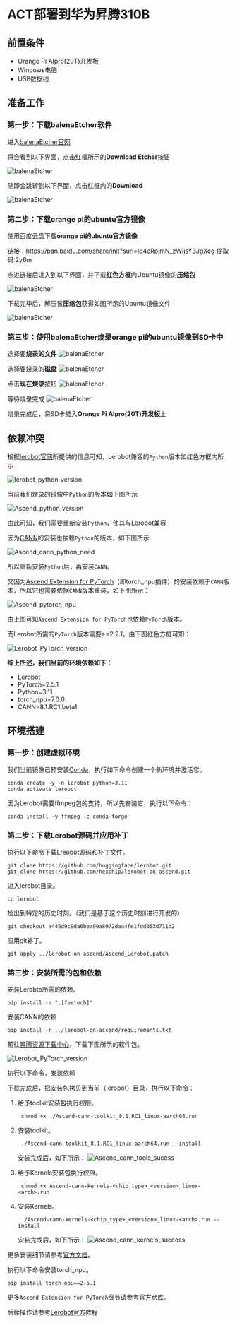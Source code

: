 # ACT部署到华为昇腾310B

## 前置条件

- Orange Pi AIpro(20T)开发板
- Windows电脑
- USB数据线

## 准备工作

### 第一步：下载balenaEtcher软件

进入[balenaEtcher官网](https://etcher.balena.io/ "balenaEtcher")

将会看到以下界面，点击红框所示的**Download Etcher**按钮

![balenaEtcher](docs/images/baenaEtcher_downlode.png "balenaEtcher")


随即会跳转到以下界面，点击红框内的**Download**

![balenaEtcher](docs/images/baenaEtcher_downlode_windows.png "balenaEtcher")

### 第二步：下载orange pi的ubuntu官方镜像

使用百度云盘下载**orange pi的ubuntu官方镜像**

链接：https://pan.baidu.com/share/init?surl=lq4cRpjmN_zWIjsY3JgXcg
提取码:2y6m

点进链接后进入到以下界面，并下载**红色方框**内Ubuntu镜像的**压缩包**

![balenaEtcher](docs/images/pan_baidu_opiaipro_20t_ubuntu_img.png)

下载完毕后，解压该**压缩包**获得如图所示的Ubuntu镜像文件

![balenaEtcher](docs/images/orangepi_ubuntu_img.png)

### 第三步：使用balenaEtcher烧录orange pi的ubuntu镜像到SD卡中

选择要**烧录的文件**
![balenaEtcher](docs/images/balenaEtcher_choose_file.png)

选择要烧录的**磁盘**
![balenaEtcher](docs/images/blenaEtcher_choose_sdcard.png)

点击**现在烧录**按钮
![balenaEtcher](docs/images/balenaEtcher_start_burn.png)

等待烧录完成
![balenaEtcher](docs/images/balenaEtcher_burn.png)

烧录完成后，将SD卡插入**Orange Pi AIpro(20T)开发板**上

## 依赖冲突

根据[lerobot官网](https://github.com/huggingface/lerobot "lerobot")所提供的信息可知，Lerobot兼容的`Python`版本如红色方框内所示

![lerobot_python_version](docs/images/Lerobot_python_version.png)

当前我们烧录的镜像中`Python`的版本如下图所示

![Ascend_python_version](docs/images/Ascend_cann_python_version.png)

由此可知，我们需要重新安装`Python`，使其与Lerobot兼容

因为[CANN](https://www.hiascend.com/software/cann)的安装也依赖`Python`的版本，如下图所示 

![Ascend_cann_python_need](docs/images/Ascend_cann_python_need.png)

所以重新安装`Python`后，再安装`CANN`。

又因为[Ascend Extension for PyTorch](https://www.hiascend.com/software/ai-frameworks/pytorch)（即torch_npu插件）的安装依赖于`CANN`版本，所以它也需要依据`CANN`版本重装，如下图所示：

![Ascend_pytorch_npu](docs/images/Ascend_pytorch_npu.png)

由上图可知`Ascend Extension for PyTorch`也依赖`PyTorch`版本。

而Lerobot所需的`PyTorch`版本需要>=2.2.1。由下图红色方框可知：

![Lerobot_PyTorch_version](docs/images/Lerobot_PyTorch_version.png)

**综上所述，我们当前的环境依赖如下：**

- Lerobot
- PyTorch=2.5.1
- Python=3.11
- torch_npu=7.0.0
- CANN=8.1.RC1.beta1

## 环境搭建

### 第一步：创建虚拟环境

我们当前镜像已预安装[Conda](https://www.anaconda.com/docs/getting-started/miniconda/main)，执行如下命令创建一个新环境并激活它。

    conda create -y -n lerobot python=3.11
    conda activate lerobot

因为Lerobot需要ffmpeg包的支持，所以先安装它，执行以下命令：

    conda install -y ffmpeg -c conda-forge

### 第二步：下载Lerobot源码并应用补丁

执行以下命令下载Lreobot源码和补丁文件。

    git clone https://github.com/huggingface/lerobot.git
    git clone https://github.com/hexchip/lerobot-on-ascend.git


进入lerobot目录。

    cd lerobot

检出到特定的历史时刻。（我们是基于这个历史时刻进行开发的）

    git checkout a445d9c9da6bea99a8972daa4fe1fdd053d711d2 

应用git补丁。

    git apply ../lerobot-on-ascend/Ascend_Lerobot.patch

### 第三步：安装所需的包和依赖

安装Lerobto所需的依赖。

    pip install -e ".[feetech]"

安装CANN的依赖

    pip install -r ../lerobot-on-ascend/requirements.txt

前往[昇腾资源下载中心](https://www.hiascend.com/developer/download/community/result?module=cann&cann=8.1.RC1.beta1)，下载下图所示的软件包。

![Lerobot_PyTorch_version](docs/images/Ascend_cann_tolkit_and_krels.png)


执行以下命令，安装依赖

下载完成后，把安装包拷贝到当前（lerobot）目录，执行以下命令：

1. 给予toolkit安装包执行权限。  

        chmod +x ./Ascend-cann-toolkit_8.1.RC1_linux-aarch64.run
2. 安装toolkit。  

        ./Ascend-cann-toolkit_8.1.RC1_linux-aarch64.run --install

    安装完成后，如下所示：
    ![Ascend_cann_tools_sucess](docs/images/Ascend_cann_tools_sucess.png)

3. 给予Kernels安装包执行权限。  

        chmod +x Ascend-cann-kernels-<chip_type>_<version>_linux-<arch>.run
4. 安装Kernels。  

        ./Ascend-cann-kernels-<chip_type>_<version>_linux-<arch>.run --install

    安装完成后，如下所示：
    ![Ascend_cann_kernels_success](docs/images/Ascend_cann_kernels_success.png)

更多安装细节请参考[官方文档](https://www.hiascend.com/document/detail/zh/CANNCommunityEdition/81RC1beta1/softwareinst/instg/instg_0008.html?Mode=PmIns&InstallType=local&OS=Ubuntu&Software=cannToolKit)。

执行以下命令安装torch_npu。

    pip install torch-npu==2.5.1

更多`Ascend Extension for PyTorch`细节请参考[官方仓库](https://gitee.com/ascend/pytorch)。

后续操作请参考[Lerobot官方](https://github.com/huggingface/lerobot)教程







